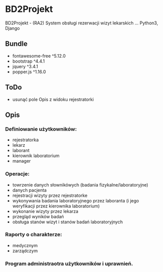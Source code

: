 # BD2Projekt
BD2Projekt - (RA2) System obsługi rezerwacji wizyt lekarskich
...
Python3, Django

## Bundle
- fontawesome-free ^5.12.0
- bootstrap ^4.4.1
- jquery ^3.4.1
- popper.js ^1.16.0

## ToDo
- usunąć pole Opis z widoku rejestratorki

## Opis

### Definiowanie użytkowników:
- rejestratorka
- lekarz
- laborant
- kierownik laboratorium
- manager

### Operacje:
- towrzenie danych słownikówych (badania fizykalne/laboratoryjne)
- danych pacjenta
- rejestracji wizyty przez rejestratorke
- wykonywania badania laboratoryjnego przez laboranta (i jego weryfikacji przez kierownika laboratorium)
- wykonanie wizyty przez lekarza
- przegląd wyników badań
- obsługa stanów wizyt i stanów badań laboratoryjnych

### Raporty o charakterze:
- medycznym
- zarządczym

### Program administraotra użytkowników i uprawnień.
